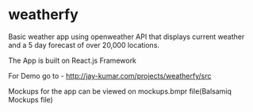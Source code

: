 # weatherfy

Basic weather app  using openweather API that displays current weather and a 5 day forecast of over 20,000 locations.

The App is built on React.js Framework

For Demo go to - http://jay-kumar.com/projects/weatherfy/src

Mockups for the app can be viewed on mockups.bmpr file(Balsamiq Mockups file)
